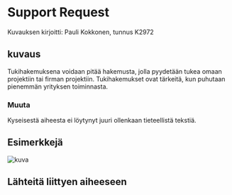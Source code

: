 # Support Request

Kuvauksen kirjoitti: Pauli Kokkonen, tunnus K2972

## kuvaus
Tukihakemuksena voidaan pitää hakemusta, jolla pyydetään tukea omaan projektiin tai firman projektiin. Tukihakemukset ovat tärkeitä, kun puhutaan pienemmän yrityksen toiminnasta.



### Muuta
Kyseisestä aiheesta ei löytynyt juuri ollenkaan tieteellistä tekstiä.



## Esimerkkejä

![kuva](http://www.sameboat.fi/wp-content/uploads/2015/06/mitenhaentukea.jpg)
## Lähteitä liittyen aiheeseen


